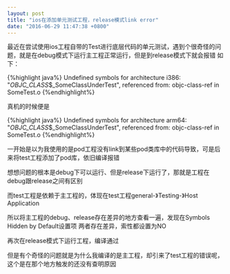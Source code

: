 ```yaml
---
layout: post
title: "ios在添加单元测试工程，release模式link error"
date: "2016-06-29 11:47:38 +0800"
---
```

最近在尝试使用ios工程自带的Test进行底层代码的单元测试，遇到个很奇怪的问题，就是在debug模式下运行主工程正常运行，但是到release模式下就会报错
如下：

{%highlight  java%}
Undefined symbols for architecture i386:
  "_OBJC_CLASS_$_SomeClassUnderTest", referenced from:
      objc-class-ref in SomeTest.o
{%endhighlight%}

真机的时候便是

{%highlight  java%}
Undefined symbols for architecture arm64:
  "_OBJC_CLASS_$_SomeClassUnderTest", referenced from:
      objc-class-ref in SomeTest.o
{%endhighlight%}

一开始是以为我使用的是pod工程没有link到某些pod类库中的代码导致，可是后来将test工程添加了pod库，依旧编译报错

想想问题的根本是debug下可以运行、但是release下运行了，那就是工程在debug跟release之间有区别

而test工程是依赖于主工程的，体现在test工程general-》Testing-》Host Application

所以将主工程的debug、release存在差异的地方查看一遍，发现在Symbols Hidden by Default设置项
两者存在差异，索性都设置为NO

再次在release模式下运行工程，编译通过

但是有个奇怪的问题就是为什么我编译的是主工程，却引来了test工程的错误呢，这个是在那个地方触发的还没有查明原因
